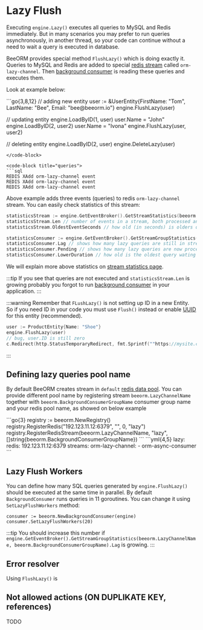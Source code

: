 # Lazy Flush

Executing `engine.Lazy()` executes all queries to MySQL and Redis immediately.
But in many scenarios you may prefer to run queries asynchronously, in another thread, so your code can continue
without a need to wait a query is executed in database.

BeeORM provides special method `FlushLazy()` which is doing exactly it. Queries to MySQL and Redis are added to special [redis stream](https://redis.io/docs/data-types/streams/) 
called `orm-lazy-channel`. Then [background consumer](/guide/background_consumer.html) is reading these queries and executes them.

Look at example below:

<code-group>
<code-block title="code">
```go{3,8,12}
// adding new entity
user := &UserEntity{FirstName: "Tom", LastName: "Bee", Email: "bee@beeorm.io"}
engine.FlushLazy(user) 

// updating entity
engine.LoadByID(1, user)
user.Name = "John"
engine.LoadByID(2, user2)
user.Name = "Ivona"
engine.FlushLazy(user, user2)

// deleting entity
engine.LoadByID(2, user)
engine.DeleteLazy(user)
```
</code-block>

<code-block title="queries">
```sql
REDIS XAdd orm-lazy-channel event
REDIS XAdd orm-lazy-channel event
REDIS XAdd orm-lazy-channel event
```
</code-block>
</code-group>

Above example adds three events (queries) to redis `orm-lazy-channel` stream. You can easily check statistics of this stream:

```go
statisticsStream := engine.GetEventBroker().GetStreamStatistics(beeorm.LazyChannelName)
statisticsStream.Len // number of events in a stream, both processed and waiting to be processed by stream group.
statisticsStream.OldestEventSeconds // how old (in seconds) is olders query that needs to be executed

statisticsConsumer := engine.GetEventBroker().GetStreamGroupStatistics(beeorm.LazyChannelName, beeorm.BackgroundConsumerGroupName)
statisticsConsumer.Lag // shows how many lazy queries are still in stream waiting to be executed, works only with redis 7
statisticsConsumer.Pending // shows how many lazy queries are now processed by `BackgroundConsumer`
statisticsConsumer.LowerDuration // how old is the oldest query wating in stream to be executed
```

We will explain more above statistics on [stream statistics page](/guide/event_broker.html#stream-statistics).

:::tip
If you see that queries are not executed and `statisticsStream.Len` is growing probably you forgot to run [background consumer](/guide/background_consumer.html) in your application.
:::

:::warning
Remember that `FLushLazy()` is not setting up ID in a new Entity. So if you need ID in your code you must use `Flush()`
instead or enable [UUID](/guide/uuid.html#enabling-uuid) for this entity (recommended).
```go
user := ProductEntity{Name: "Shoe"}
engine.FlushLazy(user)
// bug, user.ID is still zero
c.Redirect(http.StatusTemporaryRedirect, fmt.Sprintf(""https://mysite.com/product/%d/", user.ID)) 

```
:::

## Defining lazy queries pool name

By default BeeORM creates stream in `default` [redis data pool](/guide/data_pools.html#redis-server-pool).
You can provide different pool name by registering stream `beeorm.LazyChannelName` together with `beeorm.BackgroundConsumerGroupName`
consumer group name and your redis pool name, as showed on below example

<code-group>
<code-block title="code">
```go{3}
registry := beeorm.NewRegistry()
registry.RegisterRedis("192.123.11.12:6379", "", 0, "lazy")
registry.RegisterRedisStream(beeorm.LazyChannelName, "lazy", []string{beeorm.BackgroundConsumerGroupName})
```
</code-block>

<code-block title="yaml">
```yml{4,5}
lazy:
    redis: 192.123.11.12:6379
    streams:
        orm-lazy-channel:
          - orm-async-consumer
```
</code-block>
</code-group>

## Lazy Flush Workers

You can define how many SQL queries generated by `engine.FlushLazy()` should be executed at the same time in
parallel. By default `BackgroundConsumer` runs queries in 11 goroutines. You can change it using
`SetLazyFlushWorkers` method:

```go{2}
consumer := beeorm.NewBackgroundConsumer(engine)
consumer.SetLazyFlushWorkers(20)
```

:::tip
You should increase this number if `engine.GetEventBroker().GetStreamGroupStatistics(beeorm.LazyChannelName, beeorm.BackgroundConsumerGroupName).Lag` is growing.
:::

## Error resolver

Using `FlushLazy()` is 

## Not allowed actions (ON DUPLIKATE KEY, references)

TODO
